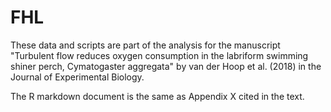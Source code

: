 # FHL


These data and scripts are part of the analysis for the manuscript "Turbulent flow reduces oxygen consumption in the labriform
swimming shiner perch, Cymatogaster aggregata" by van der Hoop et al. (2018) in the Journal of Experimental Biology. 

The R markdown document is the same as Appendix X cited in the text. 
